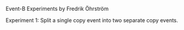 
Event-B Experiments by Fredrik Öhrström

Experiment 1: Split a single copy event into two separate copy events.
